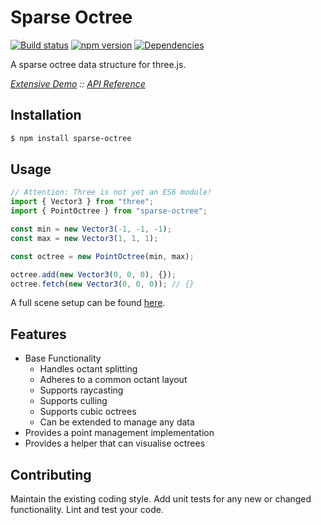 # Sparse Octree
[![Build status](https://travis-ci.org/vanruesc/sparse-octree.svg?branch=master)](https://travis-ci.org/vanruesc/sparse-octree) 
[![npm version](https://badge.fury.io/js/sparse-octree.svg)](http://badge.fury.io/js/sparse-octree) 
[![Dependencies](https://david-dm.org/vanruesc/sparse-octree.svg?branch=master)](https://david-dm.org/vanruesc/sparse-octree)

A sparse octree data structure for three.js.  

*[Extensive Demo](http://vanruesc.github.io/sparse-octree/public/index.html) :: [API Reference](http://vanruesc.github.io/sparse-octree/docs)*


## Installation

```sh
$ npm install sparse-octree
``` 


## Usage

```javascript
// Attention: Three is not yet an ES6 module!
import { Vector3 } from "three";
import { PointOctree } from "sparse-octree";

const min = new Vector3(-1, -1, -1);
const max = new Vector3(1, 1, 1);

const octree = new PointOctree(min, max);

octree.add(new Vector3(0, 0, 0), {});
octree.fetch(new Vector3(0, 0, 0)); // {}
```

A full scene setup can be found [here](https://jsfiddle.net/py89hgn3/2/).


## Features

- Base Functionality
  - Handles octant splitting
  - Adheres to a common octant layout
  - Supports raycasting
  - Supports culling
  - Supports cubic octrees
  - Can be extended to manage any data
- Provides a point management implementation
- Provides a helper that can visualise octrees


## Contributing
Maintain the existing coding style. Add unit tests for any new or changed functionality. Lint and test your code.
